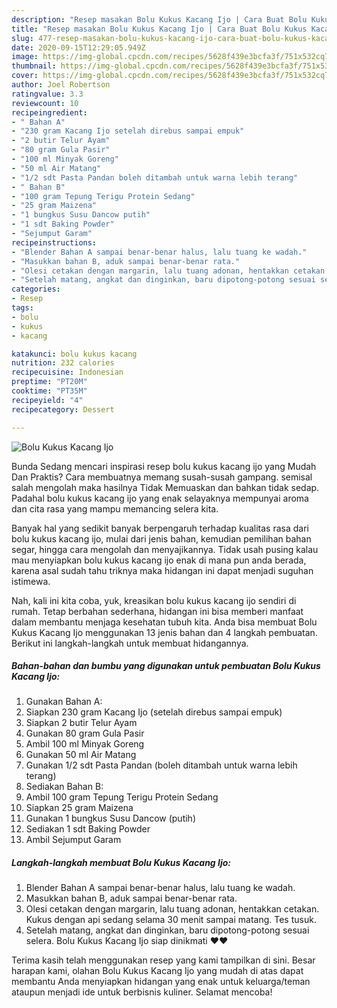 ```yaml
---
description: "Resep masakan Bolu Kukus Kacang Ijo | Cara Buat Bolu Kukus Kacang Ijo Yang Menggugah Selera"
title: "Resep masakan Bolu Kukus Kacang Ijo | Cara Buat Bolu Kukus Kacang Ijo Yang Menggugah Selera"
slug: 477-resep-masakan-bolu-kukus-kacang-ijo-cara-buat-bolu-kukus-kacang-ijo-yang-menggugah-selera
date: 2020-09-15T12:29:05.949Z
image: https://img-global.cpcdn.com/recipes/5628f439e3bcfa3f/751x532cq70/bolu-kukus-kacang-ijo-foto-resep-utama.jpg
thumbnail: https://img-global.cpcdn.com/recipes/5628f439e3bcfa3f/751x532cq70/bolu-kukus-kacang-ijo-foto-resep-utama.jpg
cover: https://img-global.cpcdn.com/recipes/5628f439e3bcfa3f/751x532cq70/bolu-kukus-kacang-ijo-foto-resep-utama.jpg
author: Joel Robertson
ratingvalue: 3.3
reviewcount: 10
recipeingredient:
- " Bahan A"
- "230 gram Kacang Ijo setelah direbus sampai empuk"
- "2 butir Telur Ayam"
- "80 gram Gula Pasir"
- "100 ml Minyak Goreng"
- "50 ml Air Matang"
- "1/2 sdt Pasta Pandan boleh ditambah untuk warna lebih terang"
- " Bahan B"
- "100 gram Tepung Terigu Protein Sedang"
- "25 gram Maizena"
- "1 bungkus Susu Dancow putih"
- "1 sdt Baking Powder"
- "Sejumput Garam"
recipeinstructions:
- "Blender Bahan A sampai benar-benar halus, lalu tuang ke wadah."
- "Masukkan bahan B, aduk sampai benar-benar rata."
- "Olesi cetakan dengan margarin, lalu tuang adonan, hentakkan cetakan. Kukus dengan api sedang selama 30 menit sampai matang. Tes tusuk."
- "Setelah matang, angkat dan dinginkan, baru dipotong-potong sesuai selera. Bolu Kukus Kacang Ijo siap dinikmati ♥️♥️"
categories:
- Resep
tags:
- bolu
- kukus
- kacang

katakunci: bolu kukus kacang 
nutrition: 232 calories
recipecuisine: Indonesian
preptime: "PT20M"
cooktime: "PT35M"
recipeyield: "4"
recipecategory: Dessert

---
```



![Bolu Kukus Kacang Ijo](https://img-global.cpcdn.com/recipes/5628f439e3bcfa3f/751x532cq70/bolu-kukus-kacang-ijo-foto-resep-utama.jpg)

Bunda Sedang mencari inspirasi resep bolu kukus kacang ijo yang Mudah Dan Praktis? Cara membuatnya memang susah-susah gampang. semisal salah mengolah maka hasilnya Tidak Memuaskan dan bahkan tidak sedap. Padahal bolu kukus kacang ijo yang enak selayaknya mempunyai aroma dan cita rasa yang mampu memancing selera kita.

Banyak hal yang sedikit banyak berpengaruh terhadap kualitas rasa dari bolu kukus kacang ijo, mulai dari jenis bahan, kemudian pemilihan bahan segar, hingga cara mengolah dan menyajikannya. Tidak usah pusing kalau mau menyiapkan bolu kukus kacang ijo enak di mana pun anda berada, karena asal sudah tahu triknya maka hidangan ini dapat menjadi suguhan istimewa.




Nah, kali ini kita coba, yuk, kreasikan bolu kukus kacang ijo sendiri di rumah. Tetap berbahan sederhana, hidangan ini bisa memberi manfaat dalam membantu menjaga kesehatan tubuh kita. Anda bisa membuat Bolu Kukus Kacang Ijo menggunakan 13 jenis bahan dan 4 langkah pembuatan. Berikut ini langkah-langkah untuk membuat hidangannya.

<!--inarticleads1-->

##### Bahan-bahan dan bumbu yang digunakan untuk pembuatan Bolu Kukus Kacang Ijo:

1. Gunakan  Bahan A:
1. Siapkan 230 gram Kacang Ijo (setelah direbus sampai empuk)
1. Siapkan 2 butir Telur Ayam
1. Gunakan 80 gram Gula Pasir
1. Ambil 100 ml Minyak Goreng
1. Gunakan 50 ml Air Matang
1. Gunakan 1/2 sdt Pasta Pandan (boleh ditambah untuk warna lebih terang)
1. Sediakan  Bahan B:
1. Ambil 100 gram Tepung Terigu Protein Sedang
1. Siapkan 25 gram Maizena
1. Gunakan 1 bungkus Susu Dancow (putih)
1. Sediakan 1 sdt Baking Powder
1. Ambil Sejumput Garam




<!--inarticleads2-->

##### Langkah-langkah membuat Bolu Kukus Kacang Ijo:

1. Blender Bahan A sampai benar-benar halus, lalu tuang ke wadah.
1. Masukkan bahan B, aduk sampai benar-benar rata.
1. Olesi cetakan dengan margarin, lalu tuang adonan, hentakkan cetakan. Kukus dengan api sedang selama 30 menit sampai matang. Tes tusuk.
1. Setelah matang, angkat dan dinginkan, baru dipotong-potong sesuai selera. Bolu Kukus Kacang Ijo siap dinikmati ♥️♥️




Terima kasih telah menggunakan resep yang kami tampilkan di sini. Besar harapan kami, olahan Bolu Kukus Kacang Ijo yang mudah di atas dapat membantu Anda menyiapkan hidangan yang enak untuk keluarga/teman ataupun menjadi ide untuk berbisnis kuliner. Selamat mencoba!

